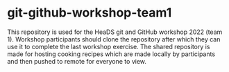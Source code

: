 # git-github-workshop-team1

This repository is used for the HeaDS git and GitHub workshop 2022 (team 1). Workshop participants should clone the repository after which they can use it to complete the last workshop exercise. The shared repository is made for hosting cooking recipes which are made locally by participants and then pushed to remote for everyone to view.
